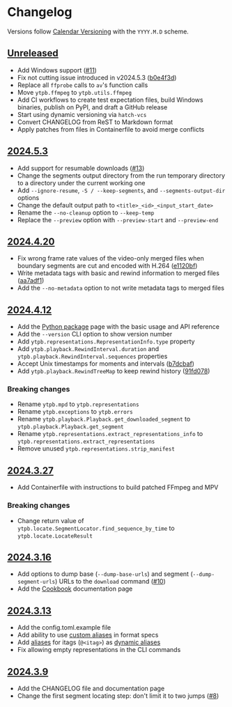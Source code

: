 # Changelog

Versions follow [Calendar Versioning](https://calver.org) with the `YYYY.M.D`
scheme.

## [Unreleased]

- Add Windows support ([#11](https://github.com/xymaxim/ytpb/issues/11))
- Fix not cutting issue introduced in v2024.5.3
  ([b0e4f3d](https://github.com/xymaxim/ytpb/commit/b0e4f3d10c6aad7401716f49e681bb97c2ee6d03))
- Replace all `ffprobe` calls to `av`'s function calls
- Move `ytpb.ffmpeg` to `ytpb.utils.ffmpeg`
- Add CI workflows to create test expectation files, build Windows binaries,
  publish on PyPI, and draft a GitHub release
- Start using dynamic versioning via `hatch-vcs`
- Convert CHANGELOG from ReST to Markdown format
- Apply patches from files in Containerfile to avoid merge conflicts

## [2024.5.3]

- Add support for resumable downloads
  ([#13](https://github.com/xymaxim/ytpb/pull/13))
- Change the segments output directory from the run temporary directory to a
  directory under the current working one
- Add `--ignore-resume`, `-S / --keep-segments`, and `--segments-output-dir`
  options
- Change the default output path to `<title>_<id>_<input_start_date>`
- Rename the `--no-cleanup` option to `--keep-temp`
- Replace the `--preview` option with `--preview-start` and `--preview-end`

## [2024.4.20]

- Fix wrong frame rate values of the video-only merged files when boundary
  segments are cut and encoded with H.264
  ([e1120bf](https://github.com/xymaxim/ytpb/commit/e1120bf4514333ff3ac5d4eac862ccb6a9d5f606))
- Write metadata tags with basic and rewind information to merged files
  ([aa7adf1](https://github.com/xymaxim/ytpb/commit/aa7adf1580e5a83c9abaa76f2836b9a0570cc4ba))
- Add the `--no-metadata` option to not write metadata tags to merged files

## [2024.4.12]

- Add the [Python
  package](https://ytpb.readthedocs.io/en/latest/package/index.html) page with
  the basic usage and API reference
- Add the `--version` CLI option to show version number
- Add `ytpb.representations.RepresentationInfo.type` property
- Add `ytpb.playback.RewindInterval.duration` and
  `ytpb.playback.RewindInterval.sequences` properties
- Accept Unix timestamps for moments and intervals
  ([b7dcbaf](https://github.com/xymaxim/ytpb/commit/b7dcbaf6eebe3f6022b7fa8eefe98f4b8af7c4cb))
- Add `ytpb.playback.RewindTreeMap` to keep rewind history
  ([91fd078](https://github.com/xymaxim/ytpb/commit/91fd078caf37f31fee167e0c2a20a38aa2badcd8))

### Breaking changes

- Rename `ytpb.mpd` to `ytpb.representations`
- Rename `ytpb.exceptions` to `ytpb.errors`
- Rename `ytpb.playback.Playback.get_downloaded_segment` to
  `ytpb.playback.Playback.get_segment`
- Rename `ytpb.representations.extract_representations_info` to
  `ytpb.representations.extract_representations`
- Remove unused `ytpb.representations.strip_manifest`

## [2024.3.27]

- Add Containerfile with instructions to build patched FFmpeg and MPV

### Breaking changes

- Change return value of `ytpb.locate.SegmentLocator.find_sequence_by_time` to
  `ytpb.locate.LocateResult`

## [2024.3.16]

- Add options to dump base (`--dump-base-urls`) and segment
  (`--dump-segment-urls`) URLs to the `download` command
  ([#10](https://github.com/xymaxim/ytpb/pull/10))
- Add the [Cookbook](https://ytpb.readthedocs.io/en/latest/cookbook.html)
  documentation page

## [2024.3.13]

- Add the config.toml.example file
- Add ability to use [custom
  aliases](https://ytpb.readthedocs.io/en/latest/reference.html#custom-aliases)
  in format specs
- Add [aliases](https://ytpb.readthedocs.io/en/latest/reference.html#itags) for
  itags (`@<itag>`) as [dynamic
  aliases](https://ytpb.readthedocs.io/en/latest/reference.html#aliases)
- Fix allowing empty representations in the CLI commands

## [2024.3.9]

- Add the CHANGELOG file and documentation page
- Change the first segment locating step: don\'t limit it to two jumps
  ([#8](https://github.com/xymaxim/ytpb/pull/8))

[Unreleased]: https://github.com/xymaxim/ytpb/compare/v2024.5.3..HEAD
[2024.5.3]: https://github.com/xymaxim/ytpb/compare/v2024.4.20..v2024.5.3
[2024.4.20]: https://github.com/xymaxim/ytpb/compare/v2024.4.12..v2024.4.20
[2024.4.12]: https://github.com/xymaxim/ytpb/compare/v2024.3.27..v2024.4.12
[2024.3.27]: https://github.com/xymaxim/ytpb/compare/v2024.3.16..v2024.3.27
[2024.3.16]: https://github.com/xymaxim/ytpb/compare/v2024.3.13..v2024.3.16
[2024.3.13]: https://github.com/xymaxim/ytpb/compare/v2024.3.9..v2024.3.13
[2024.3.9]: https://github.com/xymaxim/ytpb/compare/v2024.3.7..v2024.3.9
